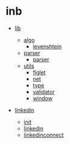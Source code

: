 # inb

- [lib][_lib]
  - [algo][_algo]
    - [levenshtein][_levenshtein]
  - [parser][_parser]
    - [parser][_argparser]
  - [utils][_utils]
    - [figlet][_figlet]
    - [net][_net]
    - [type][_type]
    - [validator][_validator]
    - [window][_window]

- [linkedin][_linkedin]
  - [init][_init]
  - [linkedin][_linkedin]
  - [linkedinconnect][_linkedinconnect]

<!-- Definitions -->

<!-- linkedin pointers -->

[_linkedin]: https://github.com/joshiayush/inb/tree/master/docs/inb/linkedin
[_init]: https://github.com/joshiayush/inb/blob/master/docs/inb/linkedin/init.md
[_linkedin]: https://github.com/joshiayush/inb/blob/master/docs/inb/linkedin/init.md
[_linkedinconnect]: https://github.com/joshiayush/inb/blob/master/docs/inb/linkedin/linkedinconnect.md

<!-- lib pointers -->

[_lib]: https://github.com/joshiayush/inb/blob/master/docs/inb/lib/algo
[_algo]: https://github.com/joshiayush/inb/blob/master/docs/inb/lib/algo
[_levenshtein]: https://github.com/joshiayush/inb/blob/master/docs/inb/lib/algo/levenshtein.md
[_parser]: https://github.com/joshiayush/inb/blob/master/docs/inb/lib/parser
[_argparser]: https://github.com/joshiayush/inb/blob/master/docs/inb/lib/parser/parser.md
[_utils]: https://github.com/joshiayush/inb/blob/master/docs/inb/lib/utils
[_figlet]: https://github.com/joshiayush/inb/blob/master/docs/inb/lib/utils/figlet.md
[_net]: https://github.com/joshiayush/inb/blob/master/docs/inb/lib/utils/net.md
[_type]: https://github.com/joshiayush/inb/blob/master/docs/inb/lib/utils/type.md
[_validator]: https://github.com/joshiayush/inb/blob/master/docs/inb/lib/utils/validator.md
[_window]: https://github.com/joshiayush/inb/blob/master/docs/inb/lib/utils/window.md
